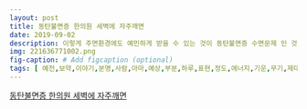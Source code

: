```yaml
---
layout: post
title: 동탄불면증 한의원 세벽에 자주깨면
date: 2019-09-02
description: 이렇게 주면환경에도 예민하게 받을 수 있는 것이 동탄불면증 수면문제 인 것입니다 잠자리에 누운 후 충분한 수면시간이 주어져도 무기력하고 피곤한 경우에 동탄불면증을 의심해 볼 수 있습니다 보통 
img: 221636771002.png
fig-caption: # Add figcaption (optional)
tags: [ 예전,보약,이야기,분명,사람,아마,예상,부분,하루,표현,정도,에너지,기운,무기,제대로,업무,학업,집중,하루,이틀,지곡,경우,라면,상황,초래,우울함,문제,일단,요즘,열기,바람,요즘,라면,온도,지라,지장,기도,환경,불면증,수면,문제,잠자리,누운,새벽,자주,다시,여러,생각,경우,소리,반응,기억,집중,저하,경우,수면시간,무기,경우,불면증,의심,보통,사람,동안,에너지,생체리듬,대한,문제,마음,해결,숙면,취하,사람,반대,체력,지기,모습,확인,수도,사람,원인,주변,환경,수도,고민,스트레스,척추,정렬,문제,사고,불면,갑자기,경우,불안감,우울,자율신경계,교란,불면증,본인,어디,해당,경우,모두,치료,대상,수도,불면증,한의원,이유,존재,분명,수면시간,새벽,한번,다시,아침,새우,경우,노력,해도,자기,본인,스스로,무척,증상,우리,제대로,자게,심신,만큼,짜증,기억,감퇴,문제,때문,해결,대해,불면증,한의원,상담,대부분,환자,수면,유도,의존,경우,이유,바로,때문,생기,원인,파악,강제,이기,때문,권유,방법,강제,자연,숙면,유지,불면증,한의원,도움,요새,통해,해결,한의원,소문,요법,병행,오지,서서히,도움 ]
---
```

[동탄불면증 한의원 세벽에 자주깨면](https://blog.naver.com/edcp3cheves?Redirect=Log&logNo=221636771002)